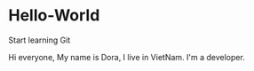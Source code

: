# Hello-World
Start learning Git

Hi everyone,
My name is Dora, I live in VietNam. I'm a developer.
